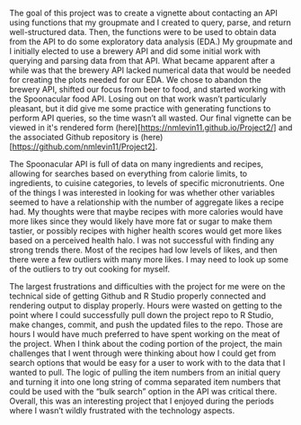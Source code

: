 The goal of this project was to create a vignette about contacting an API using functions that my groupmate and I created to query, parse, and return well-structured data. Then, the functions were to be used to obtain data from the API to do some exploratory data analysis (EDA.) My groupmate and I initially elected to use a brewery API and did some initial work with querying and parsing data from that API. What became apparent after a while was that the brewery API lacked numerical data that would be needed for creating the plots needed for our EDA. We chose to abandon the brewery API, shifted our focus from beer to food, and started working with the Spoonacular food API. Losing out on that work wasn’t particularly pleasant, but it did give me some practice with generating functions to perform API queries, so the time wasn’t all wasted. Our final vignette can be viewed in it's rendered form (here)[https://nmlevin11.github.io/Project2/] and the associated Github repository is (here)[https://github.com/nmlevin11/Project2]. 

The Spoonacular API is full of data on many ingredients and recipes, allowing for searches based on everything from calorie limits, to ingredients, to cuisine categories, to levels of specific micronutrients. One of the things I was interested in looking for was whether other variables seemed to have a relationship with the number of aggregate likes a recipe had. My thoughts were that maybe recipes with more calories would have more likes since they would likely have more fat or sugar to make them tastier, or possibly recipes with higher health scores would get more likes based on a perceived health halo. I was not successful with finding any strong trends there. Most of the recipes had low levels of likes, and then there were a few outliers with many more likes. I may need to look up some of the outliers to try out cooking for myself.
 
The largest frustrations and difficulties with the project for me were on the technical side of getting Github and R Studio properly connected and rendering output to display properly. Hours were wasted on getting to the point where I could successfully pull down the project repo to R Studio, make changes, commit, and push the updated files to the repo. Those are hours I would have much preferred to have spent working on the meat of the project. When I think about the coding portion of the project, the main challenges that I went through were thinking about how I could get from search options that would be easy for a user to work with to the data that I wanted to pull. The logic of pulling the item numbers from an initial query and turning it into one long string of comma separated item numbers that could be used with the “bulk search” option in the API was critical there. Overall, this was an interesting project that I enjoyed during the periods where I wasn’t wildly frustrated with the technology aspects.
